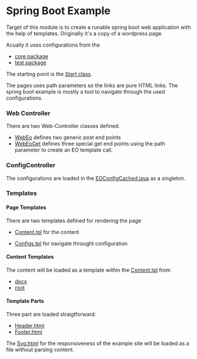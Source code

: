 # Spring Boot Example

Target of this module is to create a runable spring boot web application with the help of templates.
Originally it's a copy of a wordpress page.

Acually it uses configurations from the 
* [core package](https://github.com/fluentcodes/elasticobjects/tree/master/elastic-objects/src/main/resources)
* [test package](https://github.com/fluentcodes/elasticobjects/tree/master/eo-test/src/main/resources)

The starting point is the [Start class](https://github.com/fluentcodes/elasticobjects/blob/master/example-springboot/src/main/java/org/fluentcodes/projects/elasticobjects/Start.java).

The pages uses path parameters so the links are pure HTML links. The spring boot example is mostly a tool
to navigate through the used configurations.

### Web Controller
There are two Web-Controller classes defined.
* [WebEo](https://github.com/fluentcodes/elasticobjects/blob/master/example-springboot/src/main/java/org/fluentcodes/projects/elasticobjects/web/WebEo.java) defines two generic post end points
* [WebEoGet](https://github.com/fluentcodes/elasticobjects/blob/master/example-springboot/src/main/java/org/fluentcodes/projects/elasticobjects/web/WebEoGet.java) defines three special get end points using the path parameter to create an EO template call.

### ConfigController
The configurations are loaded in the [EOConfigCached.java](https://github.com/fluentcodes/elasticobjects/blob/master/example-springboot/src/main/java/org/fluentcodes/projects/elasticobjects/web/EOConfigCached.java)
as a singleton.

### Templates
#### Page Templates
There are two templates defined for rendering the page
* [Content.tpl](https://github.com/fluentcodes/elasticobjects/blob/master/example-springboot/src/main/resources/input/content/Content.tpl) for the content
+ [Configs.tpl](https://github.com/fluentcodes/elasticobjects/blob/master/example-springboot/src/main/resources/input/calls/configs/Configs.tpl) for navigate throught configuration

#### Content Templates
The content will be loaded as a template within the [Content.tpl](https://github.com/fluentcodes/elasticobjects/blob/master/example-springboot/src/main/resources/input/content/Content.tpl)
from
* [docs](https://github.com/fluentcodes/elasticobjects/tree/master/example-springboot/src/main/resources/input/content/docs)
* [root](https://github.com/fluentcodes/elasticobjects/tree/master/example-springboot/src/main/resources/input/content/root)

#### Template Parts
Three part are loaded straigtforward:
* [Header.html](https://github.com/fluentcodes/elasticobjects/blob/master/example-springboot/src/main/resources/input/web/header.html)
* [Footer.html](https://github.com/fluentcodes/elasticobjects/blob/master/example-springboot/src/main/resources/input/web/Footer.html)

The [Svg.html](https://github.com/fluentcodes/elasticobjects/blob/master/example-springboot/src/main/resources/input/web/Svg.html) for the responsiveness of the example site will be loaded as a file without parsing content.

